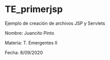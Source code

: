 # TE_primerjsp

Ejemplo de creación de archivos JSP y Servlets

Nombre: Juancito Pinto

Materia: T. Emergentes II

Fecha: 8/09/2020
